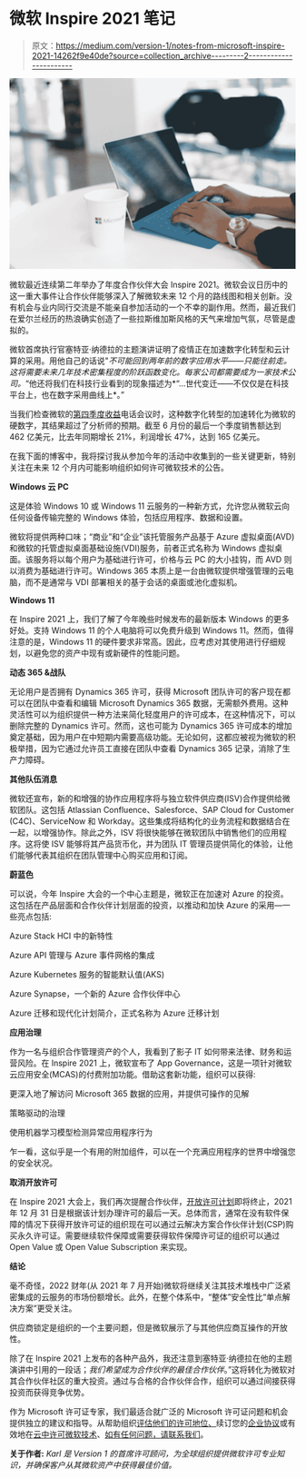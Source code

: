 # 微软 Inspire 2021 笔记

> 原文：<https://medium.com/version-1/notes-from-microsoft-inspire-2021-14262f9e40de?source=collection_archive---------2----------------------->

![](img/7dc2b92657a5336de241bd156ab20263.png)

微软最近连续第二年举办了年度合作伙伴大会 Inspire 2021。微软会议日历中的这一重大事件让合作伙伴能够深入了解微软未来 12 个月的路线图和相关创新。没有机会与业内同行交流是不能亲自参加活动的一个不幸的副作用。然而，最近我们在爱尔兰经历的热浪确实创造了一些拉斯维加斯风格的天气来增加气氛，尽管是虚拟的。

微软首席执行官塞特亚·纳德拉的主题演讲证明了疫情正在加速数字化转型和云计算的采用。用他自己的话说"*不可能回到两年前的数字应用水平——只能往前走。这将需要未来几年技术密集程度的阶跃函数变化。每家公司都需要成为一家技术公司。*“他还将我们在科技行业看到的现象描述为*“…世代变迁——不仅仅是在科技平台上，也在数字采用曲线上*。”

当我们检查微软的[第四季度收益](https://www.microsoft.com/en-us/Investor/earnings/FY-2021-Q4/press-release-webcast)电话会议时，这种数字化转型的加速转化为微软的硬数字，其结果超过了分析师的预期。截至 6 月份的最后一个季度销售额达到 462 亿美元，比去年同期增长 21%，利润增长 47%，达到 165 亿美元。

在我下面的博客中，我将探讨我从参加今年的活动中收集到的一些关键更新，特别关注在未来 12 个月内可能影响组织如何许可微软技术的公告。

**Windows 云 PC**

这是体验 Windows 10 或 Windows 11 云服务的一种新方式，允许您从微软云向任何设备传输完整的 Windows 体验，包括应用程序、数据和设置。

微软将提供两种口味；“商业”和“企业”该托管服务产品基于 Azure 虚拟桌面(AVD)和微软的托管虚拟桌面基础设施(VDI)服务，前者正式名称为 Windows 虚拟桌面。该服务将以每个用户为基础进行许可，价格与云 PC 的大小挂钩，而 AVD 则以消费为基础进行许可。Windows 365 本质上是一台由微软提供增强管理的云电脑，而不是通常与 VDI 部署相关的基于会话的桌面或池化虚拟机。

**Windows 11**

在 Inspire 2021 上，我们了解了今年晚些时候发布的最新版本 Windows 的更多好处。支持 Windows 11 的个人电脑将可以免费升级到 Windows 11。然而，值得注意的是，Windows 11 的硬件要求非常高。因此，应考虑对其使用进行仔细规划，以避免您的资产中现有或新硬件的性能问题。

**动态 365 &战队**

无论用户是否拥有 Dynamics 365 许可，获得 Microsoft 团队许可的客户现在都可以在团队中查看和编辑 Microsoft Dynamics 365 数据，无需额外费用。这种灵活性可以为组织提供一种方法来简化轻度用户的许可成本，在这种情况下，可以删除完整的 Dynamics 许可。然而，这也可能为 Dynamics 365 许可成本的增加奠定基础，因为用户在中短期内需要高级功能。无论如何，这都应被视为微软的积极举措，因为它通过允许员工直接在团队中查看 Dynamics 365 记录，消除了生产力障碍。

**其他队伍消息**

微软还宣布，新的和增强的协作应用程序将与独立软件供应商(ISV)合作提供给微软团队。这包括 Atlassian Confluence、Salesforce、SAP Cloud for Customer (C4C)、ServiceNow 和 Workday。这些集成将结构化的业务流程和数据结合在一起，以增强协作。除此之外，ISV 将很快能够在微软团队中销售他们的应用程序。这将使 ISV 能够将其产品货币化，并为团队 IT 管理员提供简化的体验，让他们能够代表其组织在团队管理中心购买应用和订阅。

**蔚蓝色**

可以说，今年 Inspire 大会的一个中心主题是，微软正在加速对 Azure 的投资。这包括在产品层面和合作伙伴计划层面的投资，以推动和加快 Azure 的采用—一些亮点包括:

Azure Stack HCI 中的新特性

Azure API 管理与 Azure 事件网格的集成

Azure Kubernetes 服务的智能默认值(AKS)

Azure Synapse，一个新的 Azure 合作伙伴中心

Azure 迁移和现代化计划简介，正式名称为 Azure 迁移计划

**应用治理**

作为一名与组织合作管理资产的个人，我看到了影子 IT 如何带来法律、财务和运营风险。在 Inspire 2021 上，微软宣布了 App Governance，这是一项针对微软云应用安全(MCAS)的付费附加功能。借助这套新功能，组织可以获得:

更深入地了解访问 Microsoft 365 数据的应用，并提供可操作的见解

策略驱动的治理

使用机器学习模型检测异常应用程序行为

乍一看，这似乎是一个有用的附加组件，可以在一个充满应用程序的世界中增强您的安全状况。

**取消开放许可**

在 Inspire 2021 大会上，我们再次提醒合作伙伴，[开放许可计划](https://www.microsoft.com/en-us/licensing/news/microsoft-open-license-program-changes)即将终止，2021 年 12 月 31 日是根据该计划办理许可的最后一天。总体而言，通常在没有软件保障的情况下获得开放许可证的组织现在可以通过云解决方案合作伙伴计划(CSP)购买永久许可证。需要继续软件保障或需要获得软件保障许可证的组织可以通过 Open Value 或 Open Value Subscription 来实现。

**结论**

毫不奇怪，2022 财年(从 2021 年 7 月开始)微软将继续关注其技术堆栈中广泛紧密集成的云服务的市场份额增长。此外，在整个体系中，“整体”安全性比“单点解决方案”更受关注。

供应商锁定是组织的一个主要问题，但是微软展示了与其他供应商互操作的开放性。

除了在 Inspire 2021 上发布的各种产品外，我还注意到塞特亚·纳德拉在他的主题演讲中引用的一段话；*我们希望成为合作伙伴的最佳合作伙伴*。”这将转化为微软对其合作伙伴社区的重大投资。通过与合格的合作伙伴合作，组织可以通过间接获得投资而获得竞争优势。

作为 Microsoft 许可证专家，我们最适合就广泛的 Microsoft 许可证问题和机会提供独立的建议和指导。从帮助组织[评估他们的许可地位、](https://www.version1.com/it-service/software-asset-management/microsoft-license-optimisation/)续订您的[企业协议](https://www.version1.com/it-service/software-asset-management/ea-assist/)或有效地在[云中许可微软技术](https://www.version1.com/it-service/software-asset-management/cloud-licensing/)、[如有任何问题，请联系我们](https://www.version1.com/contact/)。

**关于作者:** *Karl 是 Version 1 的首席许可顾问，为全球组织提供微软许可专业知识，并确保客户从其微软资产中获得最佳价值。*
